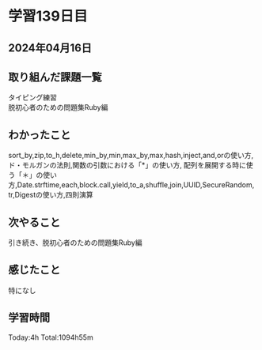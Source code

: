 # 学習139日目
## 2024年04月16日
## 取り組んだ課題一覧
タイピング練習<br>脱初心者のための問題集Ruby編
## わかったこと
sort_by,zip,to_h,delete,min_by,min,max_by,max,hash,inject,and,orの使い方,ド・モルガンの法則,関数の引数における「*」の使い方,
配列を展開する時に使う「＊」の使い方,Date.strftime,each,block.call,yield,to_a,shuffle,join,UUID,SecureRandom,
tr,Digestの使い方,四則演算
## 次やること
引き続き、脱初心者のための問題集Ruby編
## 感じたこと
特になし
## 学習時間
Today:4h Total:1094h55m
